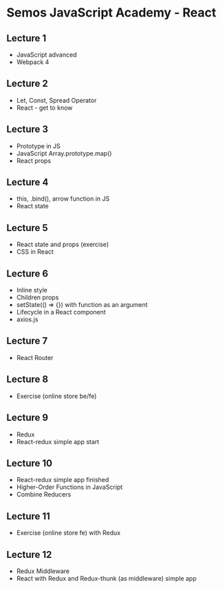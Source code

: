 # Semos JavaScript Academy - React

## Lecture 1

- JavaScript advanced
- Webpack 4

## Lecture 2

- Let, Const, Spread Operator
- React - get to know

## Lecture 3

- Prototype in JS
- JavaScript Array.prototype.map()
- React props

## Lecture 4

- this, .bind(), arrow function in JS
- React state

## Lecture 5

- React state and props (exercise)
- CSS in React

## Lecture 6
- Inline style
- Children props
- setState(() => {}) with function as an argument
- Lifecycle in a React component
- axios.js

## Lecture 7
- React Router

## Lecture 8
- Exercise (online store be/fe)

## Lecture 9
- Redux
- React-redux simple app start

## Lecture 10
- React-redux simple app finished
- Higher-Order Functions in JavaScript 
- Combine Reducers

## Lecture 11
- Exercise (online store fe) with Redux

## Lecture 12
- Redux Middleware
- React with Redux and Redux-thunk (as middleware) simple app
